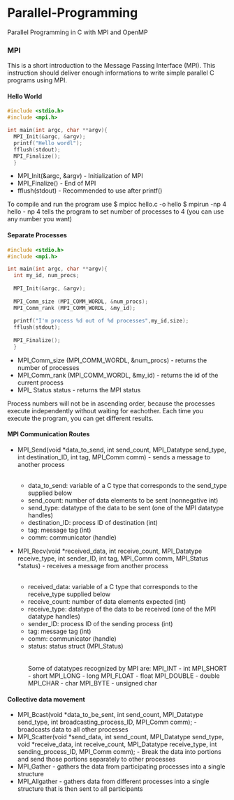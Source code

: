 # Parallel-Programming
Parallel Programming in C with MPI and OpenMP

### MPI

This is a short introduction to the Message Passing Interface (MPI). This instruction should deliver enough informations to write simple parallel C programs using MPI.

#### Hello World
```c
#include <stdio.h>
#include <mpi.h>

int main(int argc, char **argv){
  MPI_Init(&argc, &argv);
  printf("Hello wordl");
  fflush(stdout);
  MPI_Finalize();
  }
```
* MPI_Init(&argc, &argv) - Initialization of MPI 
* MPI_Finalize() - End of MPI
* fflush(stdout) - Recommended to use after printf()

To compile and run the program use 
$ mpicc hello.c -o hello 
$ mpirun -np 4 hello - np 4 tells the program to set number of processes to 4 (you can use any number you want)

#### Separate Processes 
```c
#include <stdio.h>
#include <mpi.h>

int main(int argc, char **argv){
  int my_id, num_procs;
  
  MPI_Init(&argc, &argv);
  
  MPI_Comm_size (MPI_COMM_WORDL, &num_procs);
  MPI_Comm_rank (MPI_COMM_WORDL, &my_id);
  
  printf("I'm process %d out of %d processes",my_id,size);
  fflush(stdout);
  
  MPI_Finalize();
  }
```
* MPI_Comm_size (MPI_COMM_WORDL, &num_procs) - returns the number of processes
* MPI_Comm_rank (MPI_COMM_WORDL, &my_id) - returns the id of the current process
* MPI_ Status status - returns the MPI status

Process numbers will not be in ascending order, because the processes execute independently without waiting for eachother. Each time you execute the program, you can get different results.

#### MPI Communication Routes

* MPI_Send(void *data_to_send, int send_count, MPI_Datatype send_type, 
      int destination_ID, int tag, MPI_Comm comm) - sends a message to another process <br/>
      <br/>
    - data_to_send: variable of a C type that corresponds to the send_type supplied below <br/>
    - send_count: number of data elements to be sent (nonnegative int) <br/>
    - send_type: datatype of the data to be sent (one of the MPI datatype handles) <br/>
    - destination_ID: process ID of destination (int) <br/>
    - tag: message tag (int) <br/>
    - comm: communicator (handle) <br/>

*  MPI_Recv(void *received_data, int receive_count, MPI_Datatype receive_type, 
      int sender_ID, int tag, MPI_Comm comm, MPI_Status *status) - receives a message from another process <br/>
      <br/>
    - received_data: variable of a C type that corresponds to the receive_type supplied below  <br/>
    - receive_count: number of data elements expected (int) <br/>
    - receive_type: datatype of the data to be received (one of the MPI datatype handles) <br/>
    - sender_ID: process ID of the sending process (int)   <br/>
    - tag: message tag (int) <br/>
    - comm: communicator (handle) <br/>
    - status: status struct (MPI_Status) <br/>
 <br/> <br/>
Some of datatypes recognized by MPI are:
MPI_INT	- int
MPI_SHORT	- short
MPI_LONG	- long
MPI_FLOAT	- float
MPI_DOUBLE	- double
MPI_CHAR	- char
MPI_BYTE	- unsigned char


#### Collective data movement

* MPI_Bcast(void *data_to_be_sent, int send_count, MPI_Datatype send_type, 
      int broadcasting_process_ID, MPI_Comm comm); - broadcasts data to all other processes
* MPI_Scatter(void *send_data, int send_count, MPI_Datatype send_type, 
      void *receive_data, int receive_count, MPI_Datatype receive_type, 
      int sending_process_ID, MPI_Comm comm); - Break the data into portions and send those portions separately to other processes
* MPI_Gather - gathers the data from participating processes into a single structure
* MPI_Allgather - gathers data from different processes into a single structure that is then sent to all participants 
